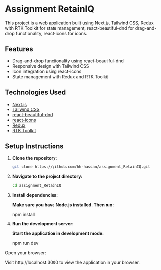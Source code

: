 # Assignment RetainIQ

This project is a web application built using Next.js, Tailwind CSS, Redux with RTK Toolkit for state management, react-beautiful-dnd for drag-and-drop functionality, react-icons for icons.

## Features

- Drag-and-drop functionality using react-beautiful-dnd
- Responsive design with Tailwind CSS
- Icon integration using react-icons
- State management with Redux and RTK Toolkit

## Technologies Used

- [Next.js](https://nextjs.org/)
- [Tailwind CSS](https://tailwindcss.com/)
- [react-beautiful-dnd](https://github.com/atlassian/react-beautiful-dnd)
- [react-icons](https://react-icons.github.io/react-icons/)
- [Redux](https://redux.js.org/)
- [RTK Toolkit](https://redux-toolkit.js.org/)

## Setup Instructions

1. **Clone the repository:**

   ```bash
   git clone https://github.com/hh-hassan/assignment_RetainIQ.git

2. **Navigate to the project directory:**
    
   ```bash
   cd assignment_RetainIQ

3. **Install dependencies:**

    **Make sure you have Node.js installed. Then run:**

    npm install

4. **Run the development server:**

    **Start the application in development mode:**

    npm run dev

Open your browser:

Visit http://localhost:3000 to view the application in your browser.